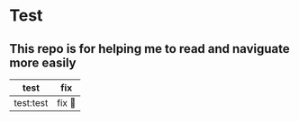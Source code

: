 # Test  

## This repo is for helping me to read and naviguate more easily 


|test |fix |
|---- | ----|
| test:test | fix 🥖 |




